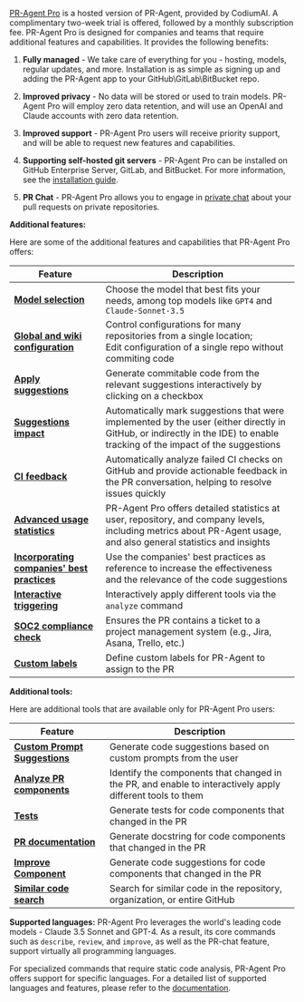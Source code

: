 [PR-Agent Pro](https://www.codium.ai/pricing/) is a hosted version of PR-Agent, provided by CodiumAI. A complimentary two-week trial is offered, followed by a monthly subscription fee.
PR-Agent Pro is designed for companies and teams that require additional features and capabilities. It provides the following benefits:

1. **Fully managed** - We take care of everything for you - hosting, models, regular updates, and more. Installation is as simple as signing up and adding the PR-Agent app to your GitHub\GitLab\BitBucket repo.

2. **Improved privacy** - No data will be stored or used to train models. PR-Agent Pro will employ zero data retention, and will use an OpenAI and Claude accounts with zero data retention.

3. **Improved support** - PR-Agent Pro users will receive priority support, and will be able to request new features and capabilities.

4. **Supporting self-hosted git servers** - PR-Agent Pro can be installed on GitHub Enterprise Server, GitLab, and BitBucket. For more information, see the [installation guide](https://pr-agent-docs.codium.ai/installation/pr_agent_pro/).

5. **PR Chat** - PR-Agent Pro allows you to engage in [private chat](https://pr-agent-docs.codium.ai/chrome-extension/features/#pr-chat) about your pull requests on private repositories.

**Additional features:**

Here are some of the additional features and capabilities that PR-Agent Pro offers:

| Feature                                                                                                              | Description                                                                                                                                                      |
|----------------------------------------------------------------------------------------------------------------------|------------------------------------------------------------------------------------------------------------------------------------------------------------------|
| [**Model selection**](https://pr-agent-docs.codium.ai/usage-guide/PR_agent_pro_models/#pr-agent-pro-models)          | Choose the model that best fits your needs, among top models like `GPT4` and `Claude-Sonnet-3.5`                                                                 
| [**Global and wiki configuration**](https://pr-agent-docs.codium.ai/usage-guide/configuration_options/)              | Control configurations for many repositories from a single location; <br>Edit configuration of a single repo without commiting code                              |
| [**Apply suggestions**](https://pr-agent-docs.codium.ai/tools/improve/#overview)                                     | Generate commitable code from the relevant suggestions interactively by clicking on a checkbox                                                                   |
| [**Suggestions impact**](https://pr-agent-docs.codium.ai/tools/improve/#assessing-impact)                         | Automatically mark suggestions that were implemented by the user (either directly in GitHub, or indirectly in the IDE) to enable tracking of the impact of the suggestions |
| [**CI feedback**](https://pr-agent-docs.codium.ai/tools/ci_feedback/) | Automatically analyze failed CI checks on GitHub and provide actionable feedback in the PR conversation, helping to resolve issues quickly |
| [**Advanced usage statistics**](https://www.codium.ai/contact/#/)                                                    | PR-Agent Pro offers detailed statistics at user, repository, and company levels, including metrics about PR-Agent usage, and also general statistics and insights |
| [**Incorporating companies' best practices**](https://pr-agent-docs.codium.ai/tools/improve/#best-practices)         | Use the companies' best practices as reference to increase the effectiveness and the relevance of the code suggestions                                           |
| [**Interactive triggering**](https://pr-agent-docs.codium.ai/tools/analyze/#example-usage)                           | Interactively apply different tools via the `analyze` command                                                                                                    |
| [**SOC2 compliance check**](https://pr-agent-docs.codium.ai/tools/review/#configuration-options)                     | Ensures the PR contains a ticket to a project management system (e.g., Jira, Asana, Trello, etc.)                                                                
| [**Custom labels**](https://pr-agent-docs.codium.ai/tools/describe/#handle-custom-labels-from-the-repos-labels-page) | Define custom labels for PR-Agent to assign to the PR                                                                                                            |

**Additional tools:**

Here are additional tools that are available only for PR-Agent Pro users:

| Feature | Description |
|---------|-------------|
| [**Custom Prompt Suggestions**](https://pr-agent-docs.codium.ai/tools/custom_prompt/) | Generate code suggestions based on custom prompts from the user |
| [**Analyze PR components**](https://pr-agent-docs.codium.ai/tools/analyze/) | Identify the components that changed in the PR, and enable to interactively apply different tools to them |
| [**Tests**](https://pr-agent-docs.codium.ai/tools/test/) | Generate tests for code components that changed in the PR |
| [**PR documentation**](https://pr-agent-docs.codium.ai/tools/documentation/) | Generate docstring for code components that changed in the PR |
| [**Improve Component**](https://pr-agent-docs.codium.ai/tools/improve_component/) | Generate code suggestions for code components that changed in the PR |
| [**Similar code search**](https://pr-agent-docs.codium.ai/tools/similar_code/) | Search for similar code in the repository, organization, or entire GitHub |


**Supported languages:**
PR-Agent Pro leverages the world's leading code models - Claude 3.5 Sonnet and GPT-4. 
As a result, its core commands such as `describe`, `review`, and `improve`, as well as the PR-chat feature, support virtually all programming languages.

For specialized commands that require static code analysis, PR-Agent Pro offers support for specific languages. For a detailed list of supported languages and features, please refer to the [documentation](https://pr-agent-docs.codium.ai/tools/analyze/#overview).
